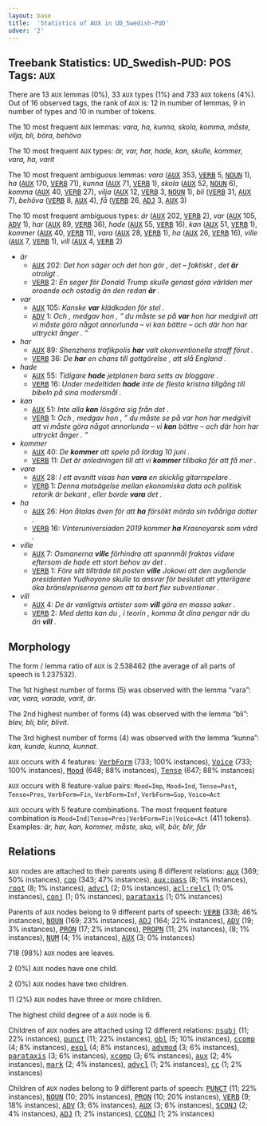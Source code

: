 ```yaml
---
layout: base
title:  'Statistics of AUX in UD_Swedish-PUD'
udver: '2'
---
```


## Treebank Statistics: UD_Swedish-PUD: POS Tags: `AUX`

There are 13 `AUX` lemmas (0%), 33 `AUX` types (1%) and 733 `AUX` tokens (4%).
Out of 16 observed tags, the rank of `AUX` is: 12 in number of lemmas, 9 in number of types and 10 in number of tokens.

The 10 most frequent `AUX` lemmas: <em>vara, ha, kunna, skola, komma, måste, vilja, bli, böra, behöva</em>

The 10 most frequent `AUX` types:  <em>är, var, har, hade, kan, skulle, kommer, vara, ha, varit</em>

The 10 most frequent ambiguous lemmas: <em>vara</em> (<tt><a href="sv_pud-pos-AUX.html">AUX</a></tt> 353, <tt><a href="sv_pud-pos-VERB.html">VERB</a></tt> 5, <tt><a href="sv_pud-pos-NOUN.html">NOUN</a></tt> 1), <em>ha</em> (<tt><a href="sv_pud-pos-AUX.html">AUX</a></tt> 170, <tt><a href="sv_pud-pos-VERB.html">VERB</a></tt> 71), <em>kunna</em> (<tt><a href="sv_pud-pos-AUX.html">AUX</a></tt> 71, <tt><a href="sv_pud-pos-VERB.html">VERB</a></tt> 1), <em>skola</em> (<tt><a href="sv_pud-pos-AUX.html">AUX</a></tt> 52, <tt><a href="sv_pud-pos-NOUN.html">NOUN</a></tt> 6), <em>komma</em> (<tt><a href="sv_pud-pos-AUX.html">AUX</a></tt> 40, <tt><a href="sv_pud-pos-VERB.html">VERB</a></tt> 27), <em>vilja</em> (<tt><a href="sv_pud-pos-AUX.html">AUX</a></tt> 12, <tt><a href="sv_pud-pos-VERB.html">VERB</a></tt> 3, <tt><a href="sv_pud-pos-NOUN.html">NOUN</a></tt> 1), <em>bli</em> (<tt><a href="sv_pud-pos-VERB.html">VERB</a></tt> 31, <tt><a href="sv_pud-pos-AUX.html">AUX</a></tt> 7), <em>behöva</em> (<tt><a href="sv_pud-pos-VERB.html">VERB</a></tt> 8, <tt><a href="sv_pud-pos-AUX.html">AUX</a></tt> 4), <em>få</em> (<tt><a href="sv_pud-pos-VERB.html">VERB</a></tt> 26, <tt><a href="sv_pud-pos-ADJ.html">ADJ</a></tt> 3, <tt><a href="sv_pud-pos-AUX.html">AUX</a></tt> 3)

The 10 most frequent ambiguous types:  <em>är</em> (<tt><a href="sv_pud-pos-AUX.html">AUX</a></tt> 202, <tt><a href="sv_pud-pos-VERB.html">VERB</a></tt> 2), <em>var</em> (<tt><a href="sv_pud-pos-AUX.html">AUX</a></tt> 105, <tt><a href="sv_pud-pos-ADV.html">ADV</a></tt> 1), <em>har</em> (<tt><a href="sv_pud-pos-AUX.html">AUX</a></tt> 89, <tt><a href="sv_pud-pos-VERB.html">VERB</a></tt> 36), <em>hade</em> (<tt><a href="sv_pud-pos-AUX.html">AUX</a></tt> 55, <tt><a href="sv_pud-pos-VERB.html">VERB</a></tt> 16), <em>kan</em> (<tt><a href="sv_pud-pos-AUX.html">AUX</a></tt> 51, <tt><a href="sv_pud-pos-VERB.html">VERB</a></tt> 1), <em>kommer</em> (<tt><a href="sv_pud-pos-AUX.html">AUX</a></tt> 40, <tt><a href="sv_pud-pos-VERB.html">VERB</a></tt> 11), <em>vara</em> (<tt><a href="sv_pud-pos-AUX.html">AUX</a></tt> 28, <tt><a href="sv_pud-pos-VERB.html">VERB</a></tt> 1), <em>ha</em> (<tt><a href="sv_pud-pos-AUX.html">AUX</a></tt> 26, <tt><a href="sv_pud-pos-VERB.html">VERB</a></tt> 16), <em>ville</em> (<tt><a href="sv_pud-pos-AUX.html">AUX</a></tt> 7, <tt><a href="sv_pud-pos-VERB.html">VERB</a></tt> 1), <em>vill</em> (<tt><a href="sv_pud-pos-AUX.html">AUX</a></tt> 4, <tt><a href="sv_pud-pos-VERB.html">VERB</a></tt> 2)


* <em>är</em>
  * <tt><a href="sv_pud-pos-AUX.html">AUX</a></tt> 202: <em>Det hon säger och det hon gör , det – faktiskt , det <b>är</b> otroligt .</em>
  * <tt><a href="sv_pud-pos-VERB.html">VERB</a></tt> 2: <em>En seger för Donald Trump skulle genast göra världen mer oroande och ostadig än den redan <b>är</b> .</em>
* <em>var</em>
  * <tt><a href="sv_pud-pos-AUX.html">AUX</a></tt> 105: <em>Kanske <b>var</b> klädkoden för stel .</em>
  * <tt><a href="sv_pud-pos-ADV.html">ADV</a></tt> 1: <em>Och , medgav hon , ” du måste se på <b>var</b> hon har medgivit att vi måste göra något annorlunda – vi kan bättre – och där hon har uttryckt ånger . ”</em>
* <em>har</em>
  * <tt><a href="sv_pud-pos-AUX.html">AUX</a></tt> 89: <em>Shenzhens trafikpolis <b>har</b> valt okonventionella straff förut .</em>
  * <tt><a href="sv_pud-pos-VERB.html">VERB</a></tt> 36: <em>De <b>har</b> en chans till gottgörelse , att slå England .</em>
* <em>hade</em>
  * <tt><a href="sv_pud-pos-AUX.html">AUX</a></tt> 55: <em>Tidigare <b>hade</b> jetplanen bara setts av bloggare .</em>
  * <tt><a href="sv_pud-pos-VERB.html">VERB</a></tt> 16: <em>Under medeltiden <b>hade</b> inte de flesta kristna tillgång till bibeln på sina modersmål .</em>
* <em>kan</em>
  * <tt><a href="sv_pud-pos-AUX.html">AUX</a></tt> 51: <em>Inte alla <b>kan</b> lösgöra sig från det .</em>
  * <tt><a href="sv_pud-pos-VERB.html">VERB</a></tt> 1: <em>Och , medgav hon , ” du måste se på var hon har medgivit att vi måste göra något annorlunda – vi <b>kan</b> bättre – och där hon har uttryckt ånger . ”</em>
* <em>kommer</em>
  * <tt><a href="sv_pud-pos-AUX.html">AUX</a></tt> 40: <em>De <b>kommer</b> att spela på lördag 10 juni .</em>
  * <tt><a href="sv_pud-pos-VERB.html">VERB</a></tt> 11: <em>Det är anledningen till att vi <b>kommer</b> tillbaka för att få mer .</em>
* <em>vara</em>
  * <tt><a href="sv_pud-pos-AUX.html">AUX</a></tt> 28: <em>I ett avsnitt visas han <b>vara</b> en skicklig gitarrspelare .</em>
  * <tt><a href="sv_pud-pos-VERB.html">VERB</a></tt> 1: <em>Denna motsägelse mellan ekonomiska data och politisk retorik är bekant , eller borde <b>vara</b> det .</em>
* <em>ha</em>
  * <tt><a href="sv_pud-pos-AUX.html">AUX</a></tt> 26: <em>Hon åtalas även för att <b>ha</b> försökt mörda sin tvååriga dotter .</em>
  * <tt><a href="sv_pud-pos-VERB.html">VERB</a></tt> 16: <em>Vinteruniversiaden 2019 kommer <b>ha</b> Krasnoyarsk som värd .</em>
* <em>ville</em>
  * <tt><a href="sv_pud-pos-AUX.html">AUX</a></tt> 7: <em>Osmanerna <b>ville</b> förhindra att spannmål fraktas vidare eftersom de hade ett stort behov av det .</em>
  * <tt><a href="sv_pud-pos-VERB.html">VERB</a></tt> 1: <em>Före sitt tillträde till posten <b>ville</b> Jokowi att den avgående presidenten Yudhoyono skulle ta ansvar för beslutet att ytterligare öka bränslepriserna genom att ta bort fler subventioner .</em>
* <em>vill</em>
  * <tt><a href="sv_pud-pos-AUX.html">AUX</a></tt> 4: <em>De är vanligtvis artister som <b>vill</b> göra en massa saker .</em>
  * <tt><a href="sv_pud-pos-VERB.html">VERB</a></tt> 2: <em>Med detta kan du , i teorin , komma åt dina pengar när du än <b>vill</b> .</em>

## Morphology

The form / lemma ratio of `AUX` is 2.538462 (the average of all parts of speech is 1.237532).

The 1st highest number of forms (5) was observed with the lemma “vara”: <em>var, vara, varade, varit, är</em>.

The 2nd highest number of forms (4) was observed with the lemma “bli”: <em>blev, bli, blir, blivit</em>.

The 3rd highest number of forms (4) was observed with the lemma “kunna”: <em>kan, kunde, kunna, kunnat</em>.

`AUX` occurs with 4 features: <tt><a href="sv_pud-feat-VerbForm.html">VerbForm</a></tt> (733; 100% instances), <tt><a href="sv_pud-feat-Voice.html">Voice</a></tt> (733; 100% instances), <tt><a href="sv_pud-feat-Mood.html">Mood</a></tt> (648; 88% instances), <tt><a href="sv_pud-feat-Tense.html">Tense</a></tt> (647; 88% instances)

`AUX` occurs with 8 feature-value pairs: `Mood=Imp`, `Mood=Ind`, `Tense=Past`, `Tense=Pres`, `VerbForm=Fin`, `VerbForm=Inf`, `VerbForm=Sup`, `Voice=Act`

`AUX` occurs with 5 feature combinations.
The most frequent feature combination is `Mood=Ind|Tense=Pres|VerbForm=Fin|Voice=Act` (411 tokens).
Examples: <em>är, har, kan, kommer, måste, ska, vill, bör, blir, får</em>


## Relations

`AUX` nodes are attached to their parents using 8 different relations: <tt><a href="sv_pud-dep-aux.html">aux</a></tt> (369; 50% instances), <tt><a href="sv_pud-dep-cop.html">cop</a></tt> (343; 47% instances), <tt><a href="sv_pud-dep-aux-pass.html">aux:pass</a></tt> (8; 1% instances), <tt><a href="sv_pud-dep-root.html">root</a></tt> (8; 1% instances), <tt><a href="sv_pud-dep-advcl.html">advcl</a></tt> (2; 0% instances), <tt><a href="sv_pud-dep-acl-relcl.html">acl:relcl</a></tt> (1; 0% instances), <tt><a href="sv_pud-dep-conj.html">conj</a></tt> (1; 0% instances), <tt><a href="sv_pud-dep-parataxis.html">parataxis</a></tt> (1; 0% instances)

Parents of `AUX` nodes belong to 9 different parts of speech: <tt><a href="sv_pud-pos-VERB.html">VERB</a></tt> (338; 46% instances), <tt><a href="sv_pud-pos-NOUN.html">NOUN</a></tt> (169; 23% instances), <tt><a href="sv_pud-pos-ADJ.html">ADJ</a></tt> (164; 22% instances), <tt><a href="sv_pud-pos-ADV.html">ADV</a></tt> (19; 3% instances), <tt><a href="sv_pud-pos-PRON.html">PRON</a></tt> (17; 2% instances), <tt><a href="sv_pud-pos-PROPN.html">PROPN</a></tt> (11; 2% instances),  (8; 1% instances), <tt><a href="sv_pud-pos-NUM.html">NUM</a></tt> (4; 1% instances), <tt><a href="sv_pud-pos-AUX.html">AUX</a></tt> (3; 0% instances)

718 (98%) `AUX` nodes are leaves.

2 (0%) `AUX` nodes have one child.

2 (0%) `AUX` nodes have two children.

11 (2%) `AUX` nodes have three or more children.

The highest child degree of a `AUX` node is 6.

Children of `AUX` nodes are attached using 12 different relations: <tt><a href="sv_pud-dep-nsubj.html">nsubj</a></tt> (11; 22% instances), <tt><a href="sv_pud-dep-punct.html">punct</a></tt> (11; 22% instances), <tt><a href="sv_pud-dep-obl.html">obl</a></tt> (5; 10% instances), <tt><a href="sv_pud-dep-ccomp.html">ccomp</a></tt> (4; 8% instances), <tt><a href="sv_pud-dep-expl.html">expl</a></tt> (4; 8% instances), <tt><a href="sv_pud-dep-advmod.html">advmod</a></tt> (3; 6% instances), <tt><a href="sv_pud-dep-parataxis.html">parataxis</a></tt> (3; 6% instances), <tt><a href="sv_pud-dep-xcomp.html">xcomp</a></tt> (3; 6% instances), <tt><a href="sv_pud-dep-aux.html">aux</a></tt> (2; 4% instances), <tt><a href="sv_pud-dep-mark.html">mark</a></tt> (2; 4% instances), <tt><a href="sv_pud-dep-advcl.html">advcl</a></tt> (1; 2% instances), <tt><a href="sv_pud-dep-cc.html">cc</a></tt> (1; 2% instances)

Children of `AUX` nodes belong to 9 different parts of speech: <tt><a href="sv_pud-pos-PUNCT.html">PUNCT</a></tt> (11; 22% instances), <tt><a href="sv_pud-pos-NOUN.html">NOUN</a></tt> (10; 20% instances), <tt><a href="sv_pud-pos-PRON.html">PRON</a></tt> (10; 20% instances), <tt><a href="sv_pud-pos-VERB.html">VERB</a></tt> (9; 18% instances), <tt><a href="sv_pud-pos-ADV.html">ADV</a></tt> (3; 6% instances), <tt><a href="sv_pud-pos-AUX.html">AUX</a></tt> (3; 6% instances), <tt><a href="sv_pud-pos-SCONJ.html">SCONJ</a></tt> (2; 4% instances), <tt><a href="sv_pud-pos-ADJ.html">ADJ</a></tt> (1; 2% instances), <tt><a href="sv_pud-pos-CCONJ.html">CCONJ</a></tt> (1; 2% instances)

